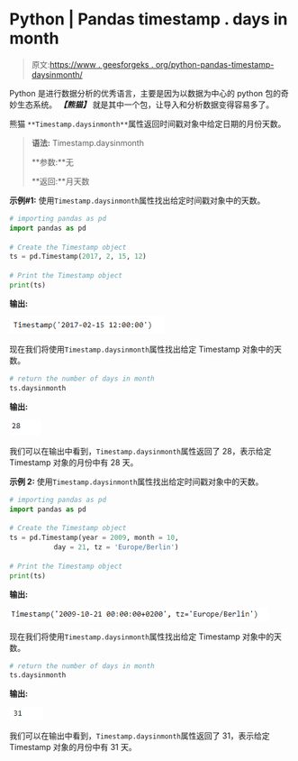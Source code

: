 # Python | Pandas timestamp . days in month

> 原文:[https://www . geesforgeks . org/python-pandas-timestamp-daysinmonth/](https://www.geeksforgeeks.org/python-pandas-timestamp-daysinmonth/)

Python 是进行数据分析的优秀语言，主要是因为以数据为中心的 python 包的奇妙生态系统。 ***【熊猫】*** 就是其中一个包，让导入和分析数据变得容易多了。

熊猫 `**Timestamp.daysinmonth**`属性返回时间戳对象中给定日期的月份天数。

> **语法:** Timestamp.daysinmonth
> 
> **参数:**无
> 
> **返回:**月天数

**示例#1:** 使用`Timestamp.daysinmonth`属性找出给定时间戳对象中的天数。

```py
# importing pandas as pd
import pandas as pd

# Create the Timestamp object
ts = pd.Timestamp(2017, 2, 15, 12)

# Print the Timestamp object
print(ts)
```

**输出:**

![](img/5b8c8808a0d948319b3655126345e8f2.png)

现在我们将使用`Timestamp.daysinmonth`属性找出给定 Timestamp 对象中的天数。

```py
# return the number of days in month
ts.daysinmonth
```

**输出:**

![](img/502e2a816a78721c4844d0e7a7f521ba.png)

我们可以在输出中看到，`Timestamp.daysinmonth`属性返回了 28，表示给定 Timestamp 对象的月份中有 28 天。

**示例 2:** 使用`Timestamp.daysinmonth`属性找出给定时间戳对象中的天数。

```py
# importing pandas as pd
import pandas as pd

# Create the Timestamp object
ts = pd.Timestamp(year = 2009, month = 10,
           day = 21, tz = 'Europe/Berlin')

# Print the Timestamp object
print(ts)
```

**输出:**

![](img/5c9ffc3eb01058bce36e942e0e923bdb.png)

现在我们将使用`Timestamp.daysinmonth`属性找出给定 Timestamp 对象中的天数。

```py
# return the number of days in month
ts.daysinmonth
```

**输出:**

![](img/65c40dd6f8e32041cad078e51b4f3799.png)

我们可以在输出中看到，`Timestamp.daysinmonth`属性返回了 31，表示给定 Timestamp 对象的月份中有 31 天。